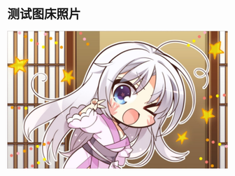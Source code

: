 # 测试图床照片

![](https://raw.githubusercontent.com/nkufree/Picture/main/img/Alab/00%20其他/2024/09/25/15-06-06-测试-a274.jpg)
